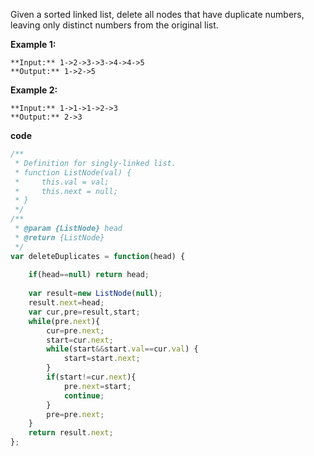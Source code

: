 Given a sorted linked list, delete all nodes that have duplicate numbers, leaving only distinct numbers from the original list.

**Example 1:**
```
**Input:** 1->2->3->3->4->4->5
**Output:** 1->2->5
```

**Example 2:**
```
**Input:** 1->1->1->2->3
**Output:** 2->3
```

**code**

```js
/**
 * Definition for singly-linked list.
 * function ListNode(val) {
 *     this.val = val;
 *     this.next = null;
 * }
 */
/**
 * @param {ListNode} head
 * @return {ListNode}
 */
var deleteDuplicates = function(head) {
    
    if(head==null) return head;
    
    var result=new ListNode(null);
    result.next=head;
    var cur,pre=result,start;
    while(pre.next){
        cur=pre.next;
        start=cur.next;
        while(start&&start.val==cur.val) {
            start=start.next;
        } 
        if(start!=cur.next){
            pre.next=start;
            continue;
        }
        pre=pre.next;        
    }
    return result.next;
};
```
